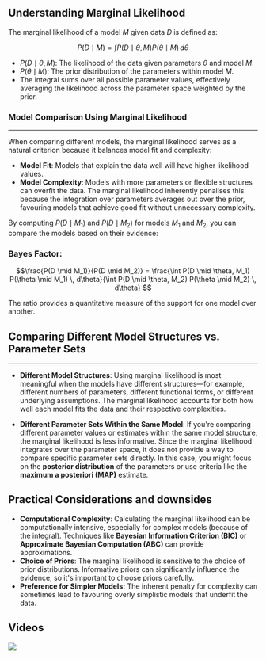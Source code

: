 ## **Understanding Marginal Likelihood**
The marginal likelihood of a model $M$ given data $D$ is defined as:

$$
P(D \mid M) = \int P(D \mid \theta, M) P(\theta \mid M) \, d\theta
$$

- $P(D \mid \theta, M)$: The likelihood of the data given parameters $\theta$ and model $M$.
- $P(\theta \mid M)$: The prior distribution of the parameters within model $M$.
- The integral sums over all possible parameter values, effectively averaging the likelihood across the parameter space weighted by the prior.
### **Model Comparison Using Marginal Likelihood**
---
When comparing different models, the marginal likelihood serves as a natural criterion because it balances model fit and complexity:

- **Model Fit**: Models that explain the data well will have higher likelihood values.
- **Model Complexity**: Models with more parameters or flexible structures can overfit the data. The marginal likelihood inherently penalises this because the integration over parameters averages out over the prior, favouring models that achieve good fit without unnecessary complexity.

By computing $P(D \mid M_1)$ and $P(D \mid M_2)$ for models $M_1$ and $M_2$, you can compare the models based on their evidence:

### **Bayes Factor**: 
 $$\frac{P(D \mid M_1)}{P(D \mid M_2)} = \frac{\int P(D \mid \theta, M_1) P(\theta \mid M_1) \, d\theta}{\int P(D \mid \theta, M_2) P(\theta \mid M_2) \, d\theta} $$

The ratio provides a quantitative measure of the support for one model over another.

## **Comparing Different Model Structures vs. Parameter Sets**
---
- **Different Model Structures**: Using marginal likelihood is most meaningful when the models have different structures—for example, different numbers of parameters, different functional forms, or different underlying assumptions. The marginal likelihood accounts for both how well each model fits the data and their respective complexities.

- **Different Parameter Sets Within the Same Model**: If you're comparing different parameter values or estimates within the same model structure, the marginal likelihood is less informative. Since the marginal likelihood integrates over the parameter space, it does not provide a way to compare specific parameter sets directly. In this case, you might focus on the **posterior distribution** of the parameters or use criteria like the **maximum a posteriori (MAP)** estimate.

## **Practical Considerations and downsides**

- **Computational Complexity**: Calculating the marginal likelihood can be computationally intensive, especially for complex models (because of the integral). Techniques like **Bayesian Information Criterion (BIC)** or **Approximate Bayesian Computation (ABC)** can provide approximations.
- **Choice of Priors**: The marginal likelihood is sensitive to the choice of prior distributions. Informative priors can significantly influence the evidence, so it's important to choose priors carefully.
- **Preference for Simpler Models:** The inherent penalty for complexity can sometimes lead to favouring overly simplistic models that underfit the data.

## Videos
![](https://www.youtube.com/watch?v=T-kMpA4z-7k)